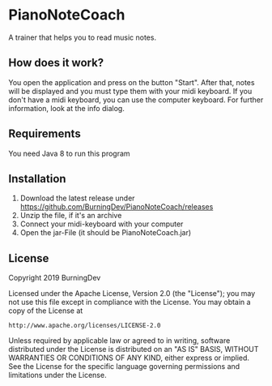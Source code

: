 # PianoNoteCoach
A trainer that helps you to read music notes.

## How does it work?
You open the application and press on the button "Start". After that, notes will be displayed and you must type them with your midi keyboard. If you don't have a midi keyboard, you can use the computer keyboard. For further information, look at the info dialog.

## Requirements
You need Java 8 to run this program

## Installation
1. Download the latest release under https://github.com/BurningDev/PianoNoteCoach/releases
2. Unzip the file, if it's an archive
3. Connect your midi-keyboard with your computer
4. Open the jar-File (it should be PianoNoteCoach.jar)

## License
Copyright 2019 BurningDev

Licensed under the Apache License, Version 2.0 (the "License");
you may not use this file except in compliance with the License.
You may obtain a copy of the License at

    http://www.apache.org/licenses/LICENSE-2.0

Unless required by applicable law or agreed to in writing, software
distributed under the License is distributed on an "AS IS" BASIS,
WITHOUT WARRANTIES OR CONDITIONS OF ANY KIND, either express or implied.
See the License for the specific language governing permissions and
limitations under the License.
